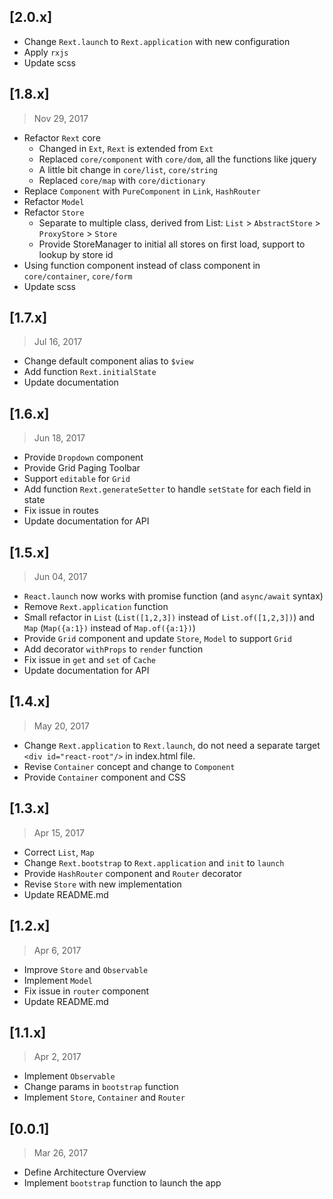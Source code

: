 ## [2.0.x]
>

  * Change `Rext.launch` to `Rext.application` with new configuration
  * Apply `rxjs`
  * Update scss

## [1.8.x]
> Nov 29, 2017

  * Refactor `Rext` core
    * Changed in `Ext`, `Rext` is extended from `Ext`
    * Replaced `core/component` with `core/dom`, all the functions like jquery
    * A little bit change in `core/list`, `core/string`
    * Replaced `core/map` with `core/dictionary`
  * Replace `Component` with `PureComponent` in `Link`, `HashRouter`
  * Refactor `Model`
  * Refactor `Store`
    * Separate to multiple class, derived from List: `List` > `AbstractStore` > `ProxyStore` > `Store`
    * Provide StoreManager to initial all stores on first load, support to lookup by store id
  * Using function component instead of class component in `core/container`, `core/form`
  * Update scss

## [1.7.x]
> Jul 16, 2017

  * Change default component alias to `$view`
  * Add function `Rext.initialState`
  * Update documentation

## [1.6.x]
> Jun 18, 2017

  * Provide `Dropdown` component
  * Provide Grid Paging Toolbar
  * Support `editable` for `Grid`
  * Add function `Rext.generateSetter` to handle `setState` for each field in state
  * Fix issue in routes
  * Update documentation for API

## [1.5.x]
> Jun 04, 2017

  * `React.launch` now works with promise function (and `async/await` syntax)
  * Remove `Rext.application` function
  * Small refactor in `List` (`List([1,2,3])` instead of `List.of([1,2,3])`) and `Map` (`Map({a:1})` instead of `Map.of({a:1})`)
  * Provide `Grid` component and update `Store`, `Model` to support `Grid`
  * Add decorator `withProps` to `render` function
  * Fix issue in `get` and `set` of `Cache`
  * Update documentation for API

## [1.4.x]
> May 20, 2017

  * Change `Rext.application` to `Rext.launch`, do not need a separate target `<div id="react-root"/>` in index.html file.
  * Revise `Container` concept and change to `Component`
  * Provide `Container` component and CSS

## [1.3.x]
> Apr 15, 2017

  * Correct `List`, `Map`
  * Change `Rext.bootstrap` to `Rext.application` and `init` to `launch`
  * Provide `HashRouter` component and `Router` decorator
  * Revise `Store` with new implementation
  * Update README.md

## [1.2.x]
> Apr 6, 2017

  * Improve `Store` and `Observable`
  * Implement `Model`
  * Fix issue in `router` component
  * Update README.md

## [1.1.x]
> Apr 2, 2017

  * Implement `Observable`
  * Change params in `bootstrap` function
  * Implement `Store`, `Container` and `Router`

## [0.0.1]
> Mar 26, 2017

  * Define Architecture Overview
  * Implement `bootstrap` function to launch the app